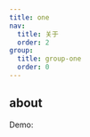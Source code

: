 ```yaml
---
title: one
nav:
  title: 关于
  order: 2
group:
  title: group-one
  order: 0
---
```


## about

Demo:

<code src="../../src/Example/index.tsx"></code>
